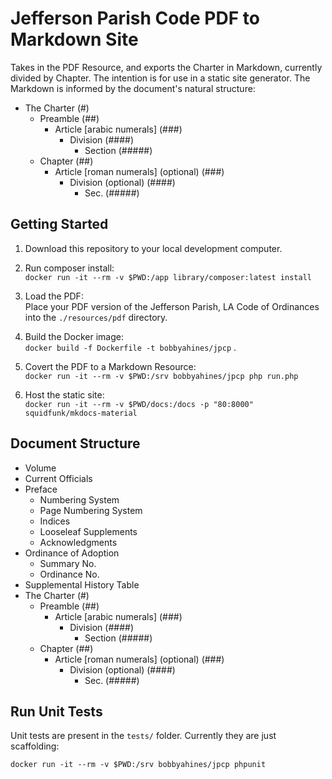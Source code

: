 # Jefferson Parish Code PDF to Markdown Site
Takes in the PDF Resource, and exports the Charter in Markdown, currently divided by Chapter. The intention is for use
in a static site generator. The Markdown is informed by the document's natural structure:

* The Charter                   (#)
  * Preamble                    (##)
    * Article [arabic numerals] (###)
      * Division                (####)
        * Section               (#####) 
  * Chapter                                  (##)
    * Article [roman numerals] (optional)    (###)
      * Division (optional)                  (####)
        * Sec.                               (#####)

## Getting Started

1. Download this repository to your local development computer.

2. Run composer install:  
  `docker run -it --rm -v $PWD:/app library/composer:latest install`

3. Load the PDF:  
  Place your PDF version of the Jefferson Parish, LA Code of Ordinances into the 
  `./resources/pdf` directory.
   
4. Build the Docker image:  
  `docker build -f Dockerfile -t bobbyahines/jpcp` .  

5. Covert the PDF to a Markdown Resource:  
  `docker run -it --rm -v $PWD:/srv bobbyahines/jpcp php run.php`  

6. Host the static site:  
  `docker run -it --rm -v $PWD/docs:/docs -p "80:8000" squidfunk/mkdocs-material`

## Document Structure
* Volume
* Current Officials
* Preface
  * Numbering System
  * Page Numbering System
  * Indices
  * Looseleaf Supplements
  * Acknowledgments
* Ordinance of Adoption
  * Summary No.
  * Ordinance No.
* Supplemental History Table
* The Charter                   (#)
  * Preamble                    (##)
    * Article [arabic numerals] (###)
      * Division                (####)
        * Section               (#####) 
  * Chapter                                  (##)
    * Article [roman numerals] (optional)    (###)
      * Division (optional)                  (####)
        * Sec.                               (#####)

## Run Unit Tests

Unit tests are present in the `tests/` folder. Currently they are just scaffolding:  

`docker run -it --rm -v $PWD:/srv bobbyahines/jpcp phpunit`
